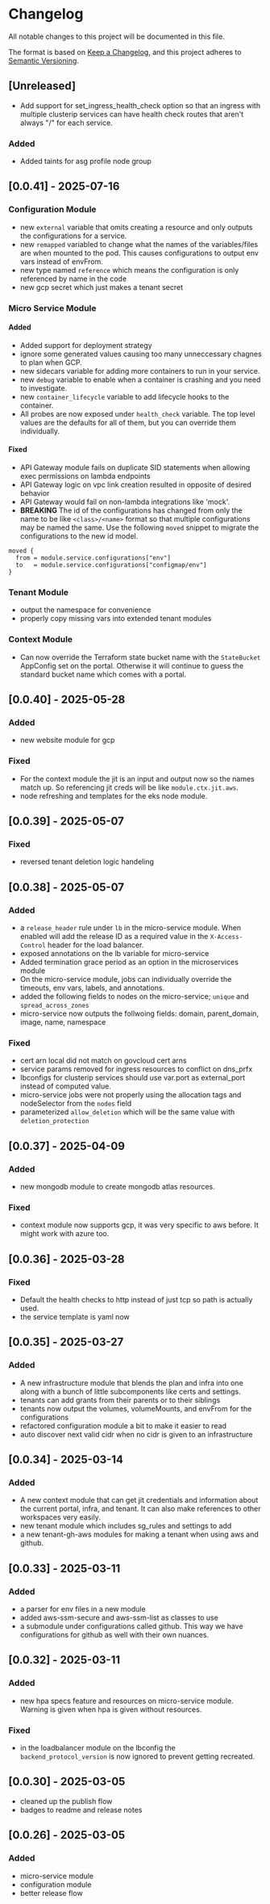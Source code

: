# Changelog

All notable changes to this project will be documented in this file.

The format is based on [Keep a Changelog](https://keepachangelog.com/en/1.1.0/),
and this project adheres to
[Semantic Versioning](https://semver.org/spec/v2.0.0.html).

## [Unreleased]

- Add support for set_ingress_health_check option so that an ingress with multiple clusterip services can have health check routes that aren't always "/" for each service.

### Added

- Added taints for asg profile node group 

## [0.0.41] - 2025-07-16

### Configuration Module 

- new `external` variable that omits creating a resource and only outputs the configurations for a service. 
- new `remapped` variabled to change what the names of the variables/files are when mounted to the pod. This causes configurations to output env vars instead of envFrom. 
- new type named `reference` which means the configuration is only referenced by name in the code
- new gcp secret which just makes a tenant secret

### Micro Service Module 

#### Added 

- Added support for deployment strategy
- ignore some generated values causing too many unneccessary chagnes to plan when GCP. 
- new sidecars variable for adding more containers to run in your service.  
- new `debug` variable to enable when a container is crashing and you need to investigate.  
- new `container_lifecycle` variable to add lifecycle hooks to the container.
- All probes are now exposed under `health_check` variable. The top level values are the defaults for all of them, but you can override them individually.  

#### Fixed

- API Gateway module fails on duplicate SID statements when allowing exec permissions on lambda endpoints
- API Gateway logic on vpc link creation resulted in opposite of desired behavior
- API Gateway would fail on non-lambda integrations like 'mock'.
- **BREAKING** The id of the configurations has changed from only the name to be like `<class>/<name>` format so that multiple configurations may be named the same. Use the following `moved` snippet to migrate the configurations to the new id model.  
```hcl
moved {
  from = module.service.configurations["env"]
  to   = module.service.configurations["configmap/env"]
}
```

### Tenant Module 

- output the namespace for convenience
- properly copy missing vars into extended tenant modules

### Context Module  

- Can now override the Terraform state bucket name with the `StateBucket` AppConfig set on the portal. Otherwise it will continue to guess the standard bucket name which comes with a portal. 

## [0.0.40] - 2025-05-28

### Added

- new website module for gcp

### Fixed

- For the context module the jit is an input and output now so the names match up. So referencing jit creds will be like `module.ctx.jit.aws`.
- node refreshing and templates for the eks node module.

## [0.0.39] - 2025-05-07

### Fixed

- reversed tenant deletion logic handeling

## [0.0.38] - 2025-05-07

### Added

- a `release_header` rule under `lb` in the micro-service module. When enabled will add the release ID as a required value in the `X-Access-Control` header for the load balancer.
- exposed annotations on the lb variable for micro-service
- Added termination grace period as an option in the microservices module
- On the micro-service module, jobs can individually override the timeouts, env vars, labels, and annotations.
- added the following fields to nodes on the micro-service; `unique` and `spread_across_zones`
- micro-service now outputs the follwoing fields: domain, parent_domain, image, name, namespace

### Fixed

- cert arn local did not match on govcloud cert arns
- service params removed for ingress resources to conflict on dns_prfx
- lbconfigs for clusterip services should use var.port as external_port instead of computed value.
- micro-service jobs were not properly using the allocation tags and nodeSelector from the `nodes` field
- parameterized `allow_deletion` which will be the same value with `deletion_protection`

## [0.0.37] - 2025-04-09

### Added

- new mongodb module to create mongodb atlas resources.

### Fixed

- context module now supports gcp, it was very specific to aws before. It might work with azure too.

## [0.0.36] - 2025-03-28

### Fixed

- Default the health checks to http instead of just tcp so path is actually used.
- the service template is yaml now

## [0.0.35] - 2025-03-27

### Added

- A new infrastructure module that blends the plan and infra into one along with a bunch of little subcomponents like certs and settings.
- tenants can add grants from their parents or to their siblings
- tenants now output the volumes, volumeMounts, and envFrom for the configurations
- refactored configuration module a bit to make it easier to read
- auto discover next valid cidr when no cidr is given to an infrastructure


## [0.0.34] - 2025-03-14

### Added

- A new context module that can get jit credentials and information about the current portal, infra, and tenant. It can also make references to other workspaces very easily.
- new tenant module which includes sg_rules and settings to add
- a new tenant-gh-aws modules for making a tenant when using aws and github.

## [0.0.33] - 2025-03-11

### Added

- a parser for env files in a new module
- added aws-ssm-secure and aws-ssm-list as classes to use
- a submodule under configurations called github. This way we have configurations for github as well with their own nuances.

## [0.0.32] - 2025-03-11

### Added

- new hpa specs feature and resources on micro-service module. Warning is given when hpa is given without resources.

### Fixed

- in the loadbalancer module on the lbconfig the `backend_protocol_version` is now ignored to prevent getting recreated.

## [0.0.30] - 2025-03-05

- cleaned up the publish flow
- badges to readme and release notes

## [0.0.26] - 2025-03-05

### Added

- micro-service module
- configuration module
- better release flow
